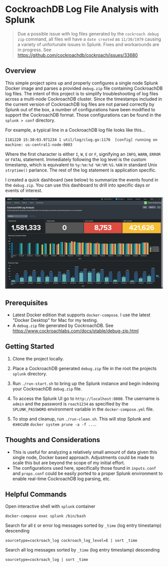 # CockroachDB Log File Analysis with Splunk

> Due a possible issue with log files generated by the `cockroach debug zip` command, all files will have a `date created` as `11/30/1979` causing a variety of unfortunate issues in Splunk.  Fixes and workarounds are in progress.  See https://github.com/cockroachdb/cockroach/issues/33680

## Overview

This simple project spins up and properly configures a single node Splunk Docker image and parses a provided `debug.zip` file containing CockroachDB log files.  The intent of this project is to simplify troubleshooting of log files across a multi-node CockroachDB cluster. Since the timestamps included in the current version of CockroachDB log files are not parsed correctly by Splunk out of the box, a number of configurations have been modified to support the CockroachDB format.  Those configurations can be found in the `splunk > conf` directory.

For example, a typical line in a CockroachDB log file looks like this...
```
I181220 15:30:03.971234 1 util/log/clog.go:1176  [config] running on machine: us-central1-node-0003
```

Where the first character is either `I`, `W`, `E` or `F`, signifying an `INFO`, `WARN`, `ERROR` or `FATAL` statement.  Immediately following the log level is the custom timestamp, which is equivalent to `%y:%m:%d %H:%M:%S.%6N` in standard Unix `strptime()` parlance.  The rest of the log statement is application specific.

I created a quick dashboard (see below) to summarize the events found in the `debug.zip`.  You can use this dashboard to drill into specific days or events of interest.

![dashboard](dashboard.png)

## Prerequisites
* Latest Docker edition that supports `docker-compose`.  I use the latest "Docker Desktop" for Mac for my testing.
* A `debug.zip` file generated by CockroachDB.  See https://www.cockroachlabs.com/docs/stable/debug-zip.html

## Getting Started
1) Clone the project locally.

2) Place a CockroachDB generated `debug.zip` file in the root the projects `splunk` directory.

3) Run `./run-start.sh` to bring up the Splunk instance and begin indexing your CockroachDB `debug.zip` file.

4) To access the Splunk UI go to `http://localhost:8000`.  The username is `admin` and the password is `roach1234` as specified by the `SPLUNK_PASSWORD` environment variable in the `docker-compose.yml` file.

5) To stop and cleanup, run `./run-clean.sh`.  This will stop Splunk and execute `docker system prune -a -f ...`.

## Thoughts and Considerations
* This is useful for analyzing a relatively small amount of data given this single node, Docker based approach.  Adjustments could be made to scale this but are beyond the scope of my initial effort.
* The configurations used here, specifically those found in `inputs.conf` and `props.conf` could be easily ported to a proper Splunk environment to enable real-time CockroachDB log parsing, etc.

## Helpful Commands
Open interactive shell with `splunk` container
```
docker-compose exec splunk /bin/bash
```

Search for all `E` or error log messages sorted by `_time` (log entry timestamp) descending
```
sourcetype=cockroach_log cockroach_log_level=E | sort _time
```

Search all log messages sorted by `_time` (log entry timestamp) descending 
```
sourcetype=cockroach_log | sort _time
```